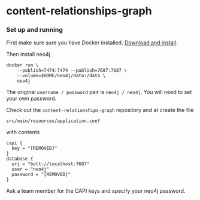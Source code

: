 # content-relationships-graph

### Set up and running

First make sure sure you have Docker installed. [Download and install](https://docs.docker.com/install/).

Then install neo4j

```
docker run \
    --publish=7474:7474 --publish=7687:7687 \
    --volume=$HOME/neo4j/data:/data \
    neo4j
```

The original `username / password` pair is `neo4j / neo4j`. You will need to set your own password.

Check out the `content-relationships-graph` repository and at create the file

```
src/main/resources/application.conf
``` 

with contents 

```
capi {
  key = "[REMOVED]"
}
database {
  uri = "bolt://localhost:7687"
  user = "neo4j"
  password = "[REMOVED]"
}
```

Ask a team member for the CAPI keys and specify your neo4j password.

 